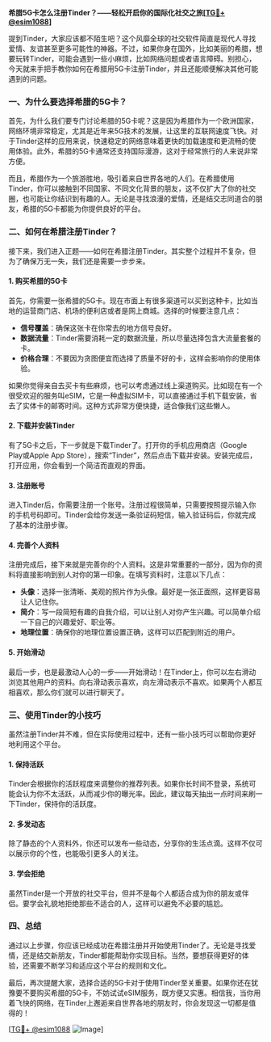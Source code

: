 **希腊5G卡怎么注册Tinder？——轻松开启你的国际化社交之旅[[TG💪+ @esim1088](https://t.me/s/esim1088)]**

提到Tinder，大家应该都不陌生吧？这个风靡全球的社交软件简直是现代人寻找爱情、友谊甚至更多可能性的神器。不过，如果你身在国外，比如美丽的希腊，想要玩转Tinder，可能会遇到一些小麻烦，比如网络问题或者语言障碍。别担心，今天就来手把手教你如何在希腊用5G卡注册Tinder，并且还能顺便解决其他可能遇到的问题。

### 一、为什么要选择希腊的5G卡？

首先，为什么我们要专门讨论希腊的5G卡呢？这是因为希腊作为一个欧洲国家，网络环境非常稳定，尤其是近年来5G技术的发展，让这里的互联网速度飞快。对于Tinder这样的应用来说，快速稳定的网络意味着更快的加载速度和更流畅的使用体验。此外，希腊的5G卡通常还支持国际漫游，这对于经常旅行的人来说非常方便。

而且，希腊作为一个旅游胜地，吸引着来自世界各地的人们。在希腊使用Tinder，你可以接触到不同国家、不同文化背景的朋友，这不仅扩大了你的社交圈，也可能让你结识到有趣的人。无论是寻找浪漫的爱情，还是结交志同道合的朋友，希腊的5G卡都能为你提供良好的平台。

### 二、如何在希腊注册Tinder？

接下来，我们进入正题——如何在希腊注册Tinder。其实整个过程并不复杂，但为了确保万无一失，我们还是需要一步步来。

#### 1. **购买希腊的5G卡**

首先，你需要一张希腊的5G卡。现在市面上有很多渠道可以买到这种卡，比如当地的运营商门店、机场的便利店或者是网上商城。选择的时候要注意几点：

- **信号覆盖**：确保这张卡在你常去的地方信号良好。
- **数据流量**：Tinder需要消耗一定的数据流量，所以尽量选择包含大流量套餐的卡。
- **价格合理**：不要因为贪图便宜而选择了质量不好的卡，这样会影响你的使用体验。

如果你觉得亲自去买卡有些麻烦，也可以考虑通过线上渠道购买。比如现在有一个很受欢迎的服务叫eSIM，它是一种虚拟SIM卡，可以直接通过手机下载安装，省去了实体卡的邮寄时间。这种方式非常方便快捷，适合像我们这些懒人。

#### 2. **下载并安装Tinder**

有了5G卡之后，下一步就是下载Tinder了。打开你的手机应用商店（Google Play或Apple App Store），搜索“Tinder”，然后点击下载并安装。安装完成后，打开应用，你会看到一个简洁而直观的界面。

#### 3. **注册账号**

进入Tinder后，你需要注册一个账号。注册过程很简单，只需要按照提示输入你的手机号码即可。Tinder会给你发送一条验证码短信，输入验证码后，你就完成了基本的注册步骤。

#### 4. **完善个人资料**

注册完成后，接下来就是完善你的个人资料。这是非常重要的一部分，因为你的资料将直接影响到别人对你的第一印象。在填写资料时，注意以下几点：

- **头像**：选择一张清晰、美观的照片作为头像。最好是一张正面照，这样更容易让人记住你。
- **简介**：写一段简短有趣的自我介绍，可以让别人对你产生兴趣。可以简单介绍一下自己的兴趣爱好、职业等。
- **地理位置**：确保你的地理位置设置正确，这样可以匹配到附近的用户。

#### 5. **开始滑动**

最后一步，也是最激动人心的一步——开始滑动！在Tinder上，你可以左右滑动浏览其他用户的资料。向右滑动表示喜欢，向左滑动表示不喜欢。如果两个人都互相喜欢，那么你们就可以进行聊天了。

### 三、使用Tinder的小技巧

虽然注册Tinder并不难，但在实际使用过程中，还有一些小技巧可以帮助你更好地利用这个平台。

#### 1. **保持活跃**

Tinder会根据你的活跃程度来调整你的推荐列表。如果你长时间不登录，系统可能会认为你不太活跃，从而减少你的曝光率。因此，建议每天抽出一点时间来刷一下Tinder，保持你的活跃度。

#### 2. **多发动态**

除了静态的个人资料外，你还可以发布一些动态，分享你的生活点滴。这样不仅可以展示你的个性，也能吸引更多人的关注。

#### 3. **学会拒绝**

虽然Tinder是一个开放的社交平台，但并不是每个人都适合成为你的朋友或伴侣。要学会礼貌地拒绝那些不适合的人，这样可以避免不必要的尴尬。

### 四、总结

通过以上步骤，你应该已经成功在希腊注册并开始使用Tinder了。无论是寻找爱情，还是结交新朋友，Tinder都能帮助你实现目标。当然，要想获得更好的体验，还需要不断学习和适应这个平台的规则和文化。

最后，再次提醒大家，选择合适的5G卡对于使用Tinder至关重要。如果你还在犹豫要不要购买希腊的5G卡，不妨试试eSIM服务，既方便又实惠。相信我，当你用着飞快的网络，在Tinder上邂逅来自世界各地的朋友时，你会发现这一切都是值得的！

[[TG💪+ @esim1088](https://t.me/s/esim1088) ![Image](https://i.postimg.cc/4NQfJmqS/Snipaste-2025-05-13-00-14-12.png)]